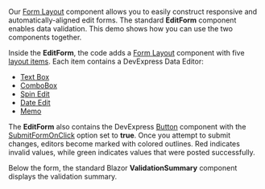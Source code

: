 Our [Form Layout](https://docs.devexpress.com/Blazor/DevExpress.Blazor.DxFormLayout) component allows you to easily construct responsive and automatically-aligned edit forms. The standard **EditForm** component enables data validation. This demo shows how you can use the two components together.

Inside the **EditForm**, the code adds a [Form Layout](https://docs.devexpress.com/Blazor/DevExpress.Blazor.DxFormLayout) component with five [layout items](https://docs.devexpress.com/Blazor/DevExpress.Blazor.DxFormLayoutItem). Each item contains a DevExpress Data Editor:

*   [Text Box](https://docs.devexpress.com/Blazor/DevExpress.Blazor.DxTextBox)
*   [ComboBox](https://docs.devexpress.com/Blazor/DevExpress.Blazor.DxComboBox-2)
*   [Spin Edit](https://docs.devexpress.com/Blazor/DevExpress.Blazor.DxSpinEdit-1)
*   [Date Edit](https://docs.devexpress.com/Blazor/DevExpress.Blazor.DxDateEdit-1)
*   [Memo](https://docs.devexpress.com/Blazor/DevExpress.Blazor.DxMemo)

The **EditForm** also contains the DevExpress [Button](https://docs.devexpress.com/Blazor/DevExpress.Blazor.DxButton) component with the [SubmitFormOnClick](https://docs.devexpress.com/Blazor/DevExpress.Blazor.DxButton.SubmitFormOnClick) option set to **true**. Once you attempt to submit changes, editors become marked with colored outlines. Red indicates invalid values, while green indicates values that were posted successfully.

Below the form, the standard Blazor **ValidationSummary** component displays the validation summary.
